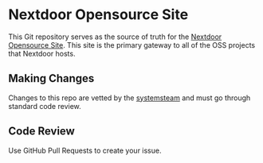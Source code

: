 # Nextdoor Opensource Site

This Git repository serves as the source of truth for the 
[Nextdoor Opensource Site](https://oss.nextdoor.com). This site is the primary
gateway to all of the OSS projects that Nextdoor hosts.

## Making Changes

Changes to this repo are vetted by the [systemsteam] and must go through
standard code review.

## Code Review

Use GitHub Pull Requests to create your issue.

[systemsteam]: mailto://systems-team+oss@nextdoor.com
